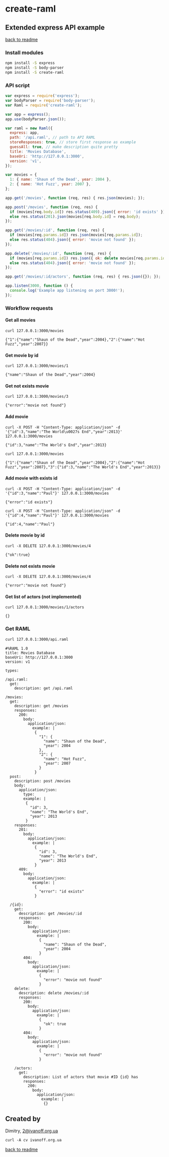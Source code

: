 # create-raml

## Extended express API example

[back to readme](../README.md)


### Install modules

```bash
npm install -S express
npm install -S body-parser
npm install -S create-raml
```


### API script

```javascript
var express = require('express');
var bodyParser = require('body-parser');
var Raml = require('create-raml');

var app = express();
app.use(bodyParser.json());

var raml = new Raml({
  express: app,
  path: '/api.raml', // path to API RAML
  storeResponses: true, // store first response as example
  guessAll: true, // make description quite pretty
  title: 'Movies Database',
  baseUri: 'http://127.0.0.1:3000',
  version: 'v1',
});

var movies = {
  1: { name: 'Shaun of the Dead', year: 2004 },
  2: { name: 'Hot Fuzz', year: 2007 },
};

app.get('/movies', function (req, res) { res.json(movies); });

app.post('/movies', function (req, res) {
  if (movies[req.body.id]) res.status(409).json({ error: 'id exists' });
  else res.status(201).json(movies[req.body.id] = req.body);
});

app.get('/movies/:id', function (req, res) {
  if (movies[req.params.id]) res.json(movies[req.params.id]);
  else res.status(404).json({ error: 'movie not found' });
});

app.delete('/movies/:id', function (req, res) {
  if (movies[req.params.id]) res.json({ ok: delete movies[req.params.id] });
  else res.status(404).json({ error: 'movie not found' });
});

app.get('/movies/:id/actors', function (req, res) { res.json({}); });

app.listen(3000, function () {
  console.log('Example app listening on port 3000!');
});
```


### Workflow requests

#### Get all movies

```
curl 127.0.0.1:3000/movies
```
`{"1":{"name":"Shaun of the Dead","year":2004},"2":{"name":"Hot Fuzz","year":2007}}`


#### Get movie by id

```
curl 127.0.0.1:3000/movies/1
```
`{"name":"Shaun of the Dead","year":2004}`


#### Get not exists movie

```
curl 127.0.0.1:3000/movies/3
```
`{"error":"movie not found"}`


#### Add movie

```
curl -X POST -H "Content-Type: application/json" -d '{"id":3,"name":"The World\u0027s End","year":2013}' 127.0.0.1:3000/movies
```
`{"id":3,"name":"The World's End","year":2013}`

```
curl 127.0.0.1:3000/movies
```
`{"1":{"name":"Shaun of the Dead","year":2004},"2":{"name":"Hot Fuzz","year":2007},"3":{"id":3,"name":"The World's End","year":2013}}`


#### Add movie with exists id

```
curl -X POST -H "Content-Type: application/json" -d '{"id":3,"name":"Paul"}' 127.0.0.1:3000/movies
```
`{"error":"id exists"}`

```
curl -X POST -H "Content-Type: application/json" -d '{"id":4,"name":"Paul"}' 127.0.0.1:3000/movies
```
`{"id":4,"name":"Paul"}`


#### Delete movie by id

```
curl -X DELETE 127.0.0.1:3000/movies/4
```
`{"ok":true}`


#### Delete not exists movie

```
curl -X DELETE 127.0.0.1:3000/movies/4
```
`{"error":"movie not found"}`


#### Get list of actors (not implemented)

```
curl 127.0.0.1:3000/movies/1/actors
```
`{}`


### Get RAML

```bash
curl 127.0.0.1:3000/api.raml
```

```
#%RAML 1.0
title: Movies Database
baseUri: http://127.0.0.1:3000
version: v1

types:

/api.raml:
  get:
    description: get /api.raml

/movies:
  get:
    description: get /movies
    responses:
      200:
        body:
          application/json:
            example: |
             {
               "1": {
                 "name": "Shaun of the Dead",
                 "year": 2004
               },
               "2": {
                 "name": "Hot Fuzz",
                 "year": 2007
               }
             }
  post:
    description: post /movies
    body:
      application/json:
        type: 
        example: |
         {
           "id": 3,
           "name": "The World's End",
           "year": 2013
         }
    responses:
      201:
        body:
          application/json:
            example: |
             {
               "id": 3,
               "name": "The World's End",
               "year": 2013
             }
      409:
        body:
          application/json:
            example: |
             {
               "error": "id exists"
             }
    
  /{id}:
    get:
      description: get /movies/:id
      responses:
        200:
          body:
            application/json:
              example: |
               {
                 "name": "Shaun of the Dead",
                 "year": 2004
               }
        404:
          body:
            application/json:
              example: |
               {
                 "error": "movie not found"
               }
    delete:
      description: delete /movies/:id
      responses:
        200:
          body:
            application/json:
              example: |
               {
                 "ok": true
               }
        404:
          body:
            application/json:
              example: |
               {
                 "error": "movie not found"
               }
      
    /actors:
      get:
        description: List of actors that movie #ID {id} has
        responses:
          200:
            body:
              application/json:
                example: |
                 {}
```

## Created by

Dimitry, 2@ivanoff.org.ua

```curl -A cv ivanoff.org.ua```


[back to readme](../README.md)
